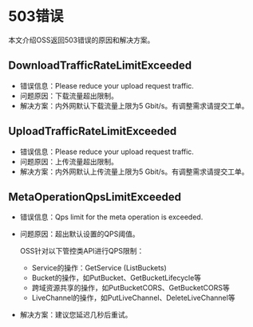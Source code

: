 # 503错误

本文介绍OSS返回503错误的原因和解决方案。

## DownloadTrafficRateLimitExceeded

-   错误信息：Please reduce your upload request traffic.
-   问题原因：下载流量超出限制。
-   解决方案：内外网默认下载流量上限为5 Gbit/s。有调整需求请提交工单。

## UploadTrafficRateLimitExceeded

-   错误信息：Please reduce your upload request traffic.
-   问题原因：上传流量超出限制。
-   解决方案：内外网默认上传流量上限为5 Gbit/s。有调整需求请提交工单。

## MetaOperationQpsLimitExceeded

-   错误信息：Qps limit for the meta operation is exceeded.
-   问题原因：超出默认设置的QPS阈值。

    OSS针对以下管控类API进行QPS限制：

    -   Service的操作：GetService \(ListBuckets\)
    -   Bucket的操作，如PutBucket、GetBucketLifecycle等
    -   跨域资源共享的操作，如PutBucketCORS、GetBucketCORS等
    -   LiveChannel的操作，如PutLiveChannel、DeleteLiveChannel等
-   解决方案：建议您延迟几秒后重试。

